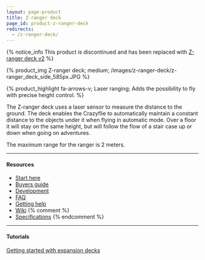 ```yaml
---
layout: page-product
title: Z-ranger deck
page_id: product-z-ranger-deck
redirects:
  - /z-ranger-deck/
---
```


{% notice_info This product is discontinued and has been replaced with <a href="/products/z-ranger-deck-v2/">Z-ranger deck v2</a> %}

{% product_img Z-ranger deck; medium;
/images/z-ranger-deck/z-ranger_deck_side_585px.JPG
%}

{% product_highlight
fa-arrows-v;
Laser ranging;
Adds the possibility to fly with precise height control.
%}

The Z-ranger deck uses a laser sensor to measure the distance to the ground.
The deck enables the Crazyflie to automatically maintain a constant distance to the
objects under it when flying in automatic mode. Over a floor it will stay on the
same height, but will follow the flow of a stair case up or down when going on
adventures.

The maximum range for the ranger is 2 meters.

---

#### Resources

- [Start here](/tutorials/start/)
- [Buyers guide](/buy/buyers-guide/)
- [Development](/development/development-overview/)
- [FAQ](/support/f-a-q/)
- [Getting help](/support/getting-help/)
- [Wiki](https://wiki.bitcraze.io/projects:crazyflie2:expansionboards:zranger)
{% comment %}
- [Specifications](https://store.bitcraze.io/products/z-ranger-deck)
{% endcomment %}
---

#### Tutorials

[Getting started with expansion decks](/tutorials/getting-started-with-expansion-decks/)
